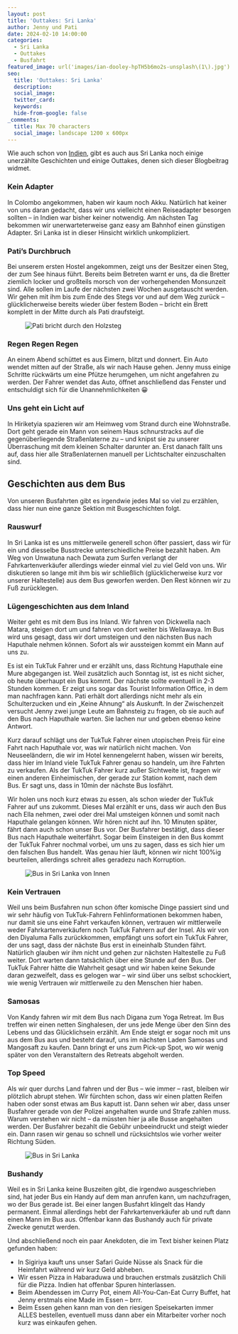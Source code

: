 ```yaml
---
layout: post
title: 'Outtakes: Sri Lanka'
author: Jenny und Pati
date: 2024-02-10 14:00:00
categories:
  - Sri Lanka
  - Outtakes
  - Busfahrt
featured_image: url('images/ian-dooley-hpTH5b6mo2s-unsplash\(1\).jpg')
seo:
  title: 'Outtakes: Sri Lanka'
  description:
  social_image:
  twitter_card:
  keywords:
  hide-from-google: false
_comments:
  title: Max 70 characters
  social_image: landscape 1200 x 600px
---
```

Wie auch schon von [Indien](2023-12-28-outtakes-indien), gibt es auch aus Sri Lanka noch einige unerzählte Geschichten und einige Outtakes, denen sich dieser Blogbeitrag widmet.

### Kein Adapter

In Colombo angekommen, haben wir kaum noch Akku. Natürlich hat keiner von uns daran gedacht, dass wir uns vielleicht einen Reiseadapter besorgen sollten – in Indien war bisher keiner notwendig. Am nächsten Tag bekommen wir unerwarteterweise ganz easy am Bahnhof einen günstigen Adapter. Sri Lanka ist in dieser Hinsicht wirklich unkompliziert.

### Pati’s Durchbruch

Bei unserem ersten Hostel angekommen, zeigt uns der Besitzer einen Steg, der zum See hinaus führt. Bereits beim Betreten warnt er uns, da die Bretter ziemlich locker und großteils morsch von der vorhergehenden Monsunzeit sind. Alle sollen im Laufe der nächsten zwei Wochen ausgetauscht werden. Wir gehen mit ihm bis zum Ende des Stegs vor und auf dem Weg zurück – glücklicherweise bereits wieder über festem Boden – bricht ein Brett komplett in der Mitte durch als Pati draufsteigt. 

<figure class="img1">
 	<img src="/images/diary/outtakes-sri-lanka/outtakes-sri-lanka-3.jpg" alt="Pati bricht durch den Holzsteg">
</figure>

### Regen Regen Regen

An einem Abend schüttet es aus Eimern, blitzt und donnert. Ein Auto wendet mitten auf der Straße, als wir nach Hause gehen. Jenny muss einige Schritte rückwärts um eine Pfütze herumgehen, um nicht angefahren zu werden. Der Fahrer wendet das Auto, öffnet anschließend das Fenster und entschuldigt sich für die Unannehmlichkeiten 😀 

### Uns geht ein Licht auf

In Hiriketyia spazieren wir am Heimweg vom Strand durch eine Wohnstraße. Dort geht gerade ein Mann von seinem Haus schnurstracks auf die gegenüberliegende Straßenlaterne zu – und knipst sie zu unserer Überraschung mit dem kleinen Schalter darunter an. Erst danach fällt uns auf, dass hier alle Straßenlaternen manuell per Lichtschalter einzuschalten sind.

## Geschichten aus dem Bus

Von unseren Busfahrten gibt es irgendwie jedes Mal so viel zu erzählen, dass hier nun eine ganze Sektion mit Busgeschichten folgt.

### Rauswurf

In Sri Lanka ist es uns mittlerweile generell schon öfter passiert, dass wir für ein und diesselbe Busstrecke unterschiedliche Preise bezahlt haben. Am Weg von Unwatuna nach Dewata zum Surfen verlangt der Fahrkartenverkäufer allerdings wieder einmal viel zu viel Geld von uns. Wir diskutieren so lange mit ihm bis wir schließlich (glücklicherweise kurz vor unserer Haltestelle) aus dem Bus geworfen werden. Den Rest können wir zu Fuß zurücklegen. 

### Lügengeschichten aus dem Inland

Weiter geht es mit dem Bus ins Inland. Wir fahren von Dickwella nach Matara, steigen dort um und fahren von dort weiter bis Wellawaya. Im Bus wird uns gesagt, dass wir dort umsteigen und den nächsten Bus nach Haputhale nehmen können. Sofort als wir aussteigen kommt ein Mann auf uns zu.

Es ist ein TukTuk Fahrer und er erzählt uns, dass Richtung Haputhale eine Mure abgegangen ist. Weil zusätzlich auch Sonntag ist, ist es nicht sicher, ob heute überhaupt ein Bus kommt. Der nächste sollte eventuell in 2-3 Stunden kommen. Er zeigt uns sogar das Tourist Information Office, in dem man nachfragen kann. Pati erhält dort allerdings nicht mehr als ein Schulterzucken und ein „Keine Ahnung“ als Auskunft. In der Zwischenzeit versucht Jenny zwei junge Leute am Bahnsteig zu fragen, ob sie auch auf den Bus nach Haputhale warten. Sie lachen nur und geben ebenso keine Antwort.

Kurz darauf schlägt uns der TukTuk Fahrer einen utopischen Preis für eine Fahrt nach Haputhale vor, was wir natürlich nicht machen. Von Neuseeländern, die wir im Hotel kennengelernt haben, wissen wir bereits, dass hier im Inland viele TukTuk Fahrer genau so handeln, um ihre Fahrten zu verkaufen. Als der TukTuk Fahrer kurz außer Sichtweite ist, fragen wir einen anderen Einheimischen, der gerade zur Station kommt, nach dem Bus. Er sagt uns, dass in 10min der nächste Bus losfährt.

Wir holen uns noch kurz etwas zu essen, als schon wieder der TukTuk Fahrer auf uns zukommt. Dieses Mal erzählt er uns, dass wir auch den Bus nach Ella nehmen, zwei oder drei Mal umsteigen können und somit nach Haputhale gelangen können. Wir hören nicht auf ihn. 10 Minuten später, fährt dann auch schon unser Bus vor. Der Busfahrer bestätigt, dass dieser Bus nach Haputhale weiterfährt. Sogar beim Einsteigen in den Bus kommt der TukTuk Fahrer nochmal vorbei, um uns zu sagen, dass es sich hier um den falschen Bus handelt. Was genau hier läuft, können wir nicht 100%ig beurteilen, allerdings schreit alles geradezu nach Korruption. 

<figure class="img1">
 	<img src="/images/diary/outtakes-sri-lanka/outtakes-sri-lanka-1.jpg" alt="Bus in Sri Lanka von Innen">
</figure>

### Kein Vertrauen

Weil uns beim Busfahren nun schon öfter komische Dinge passiert sind und wir sehr häufig von TukTuk-Fahrern Fehlinformationen bekommen haben, nur damit sie uns eine Fahrt verkaufen können, vertrauen wir mittlerweile weder Fahrkartenverkäufern noch TukTuk Fahrern auf der Insel. Als wir von den Diyaluma Falls zurückkommen, empfängt uns sofort ein TukTuk Fahrer, der uns sagt, dass der nächste Bus erst in eineinhalb Stunden fährt. Natürlich glauben wir ihm nicht und gehen zur nächsten Haltestelle zu Fuß weiter. Dort warten dann tatsächlich über eine Stunde auf den Bus. Der TukTuk Fahrer hätte die Wahrheit gesagt und wir haben keine Sekunde daran gezweifelt, dass es gelogen war – wir sind über uns selbst schockiert, wie wenig Vertrauen wir mittlerweile zu den Menschen hier haben.

### Samosas

Von Kandy fahren wir mit dem Bus nach Digana zum Yoga Retreat. Im Bus treffen wir einen netten Singhalesen, der uns jede Menge über den Sinn des Lebens und das Glücklichsein erzählt. Am Ende steigt er sogar noch mit uns aus dem Bus aus und besteht darauf, uns im nächsten Laden Samosas und Mangosaft zu kaufen. Dann bringt er uns zum Pick-up Spot, wo wir wenig später von den Veranstaltern des Retreats abgeholt werden.

### Top Speed

Als wir quer durchs Land fahren und der Bus – wie immer – rast, bleiben wir plötzlich abrupt stehen. Wir fürchten schon, dass wir einen platten Reifen haben oder sonst etwas am Bus kaputt ist. Dann sehen wir aber, dass unser Busfahrer gerade von der Polizei angehalten wurde und Strafe zahlen muss. Warum verstehen wir nicht – da müssten hier ja alle Busse angehalten werden. Der Busfahrer bezahlt die Gebühr unbeeindruckt und steigt wieder ein. Dann rasen wir genau so schnell und rücksichtslos wie vorher weiter Richtung Süden.

<figure class="img1">
 	<img src="/images/diary/outtakes-sri-lanka/outtakes-sri-lanka-2.jpg" alt="Bus in Sri Lanka">
</figure>

### Bushandy

Weil es in Sri Lanka keine Buszeiten gibt, die irgendwo ausgeschrieben sind, hat jeder Bus ein Handy auf dem man anrufen kann, um nachzufragen, wo der Bus gerade ist. Bei einer langen Busfahrt klingelt das Handy permanent. Einmal allerdings hebt der Fahrkartenverkäufer ab und ruft dann einen Mann im Bus aus. Offenbar kann das Bushandy auch für private Zwecke genutzt werden. 

Und abschließend noch ein paar Anekdoten, die im Text bisher keinen Platz gefunden haben:

- In Sigiriya kauft uns unser Safari Guide Nüsse als Snack für die Heimfahrt während wir kurz Geld abheben. 
- Wir essen Pizza in Habaraduwa und brauchen erstmals zusätzlich Chili für die Pizza. Indien hat offenbar Spuren hinterlassen. 
- Beim Abendessen im Curry Pot, einem All-You-Can-Eat Curry Buffet, hat Jenny erstmals eine Made im Essen – brrr.
- Beim Essen gehen kann man von den riesigen Speisekarten immer ALLES bestellen, eventuell muss dann aber ein Mitarbeiter vorher noch kurz was einkaufen gehen. 